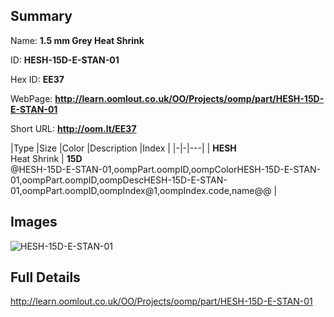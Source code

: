 

## Summary
 
Name: __1.5 mm Grey Heat Shrink__

ID: __HESH-15D-E-STAN-01__

Hex ID: __EE37__

WebPage: __http://learn.oomlout.co.uk/OO/Projects/oomp/part/HESH-15D-E-STAN-01__

Short URL: __http://oom.lt/EE37__


|Type   |Size   |Color   |Description   |Index   |
|-|-|---|
| __HESH__ <br>Heat Shrink  | __15D__<br>@HESH-15D-E-STAN-01,oompPart.oompID,oompColorHESH-15D-E-STAN-01,oompPart.oompID,oompDescHESH-15D-E-STAN-01,oompPart.oompID,oompIndex@1,oompIndex.code,name@@ |


## Images
![HESH-15D-E-STAN-01](http://oomlout.com/oomp-gen/parts/HESH-15D-E-STAN-01/HESH-15D-E-STAN-01_420.jpg)

## Full Details

 http://learn.oomlout.co.uk/OO/Projects/oomp/part/HESH-15D-E-STAN-01

